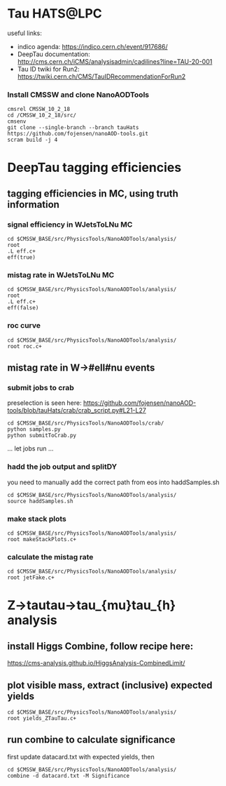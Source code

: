 # Tau HATS@LPC
useful links:
* indico agenda: https://indico.cern.ch/event/917686/
* DeepTau documentation: http://cms.cern.ch/iCMS/analysisadmin/cadilines?line=TAU-20-001
* Tau ID twiki for Run2: https://twiki.cern.ch/CMS/TauIDRecommendationForRun2

### Install CMSSW and clone NanoAODTools
```
cmsrel CMSSW_10_2_18  
cd /CMSSW_10_2_18/src/  
cmsenv  
git clone --single-branch --branch tauHats https://github.com/fojensen/nanoAOD-tools.git  
scram build -j 4
```

# DeepTau tagging efficiencies

## tagging efficiencies in MC, using truth information

### signal efficiency in WJetsToLNu MC
```
cd $CMSSW_BASE/src/PhysicsTools/NanoAODTools/analysis/
root
.L eff.c+
eff(true)
```

### mistag rate in WJetsToLNu MC
```
cd $CMSSW_BASE/src/PhysicsTools/NanoAODTools/analysis/
root
.L eff.c+
eff(false)
```

### roc curve
```
cd $CMSSW_BASE/src/PhysicsTools/NanoAODTools/analysis/
root roc.c+
```

## mistag rate in W->#ell#nu events

### submit jobs to crab
preselection is seen here: https://github.com/fojensen/nanoAOD-tools/blob/tauHats/crab/crab_script.py#L21-L27
```
cd $CMSSW_BASE/src/PhysicsTools/NanoAODTools/crab/
python samples.py
python submitToCrab.py
```
... let jobs run ...

### hadd the job output and splitDY
you need to manually add the correct path from eos into haddSamples.sh
```
cd $CMSSW_BASE/src/PhysicsTools/NanoAODTools/analysis/
source haddSamples.sh
```

### make stack plots
```
cd $CMSSW_BASE/src/PhysicsTools/NanoAODTools/analysis/
root makeStackPlots.c+
```

### calculate the mistag rate
```
cd $CMSSW_BASE/src/PhysicsTools/NanoAODTools/analysis/
root jetFake.c+
```

# Z->tautau->tau_{mu}tau_{h} analysis

## install Higgs Combine, follow recipe here:
https://cms-analysis.github.io/HiggsAnalysis-CombinedLimit/

## plot visible mass, extract (inclusive) expected yields
```
cd $CMSSW_BASE/src/PhysicsTools/NanoAODTools/analysis/
root yields_ZTauTau.c+
```

## run combine to calculate significance
first update datacard.txt with expected yields, then
```
cd $CMSSW_BASE/src/PhysicsTools/NanoAODTools/analysis/
combine -d datacard.txt -M Significance
```

